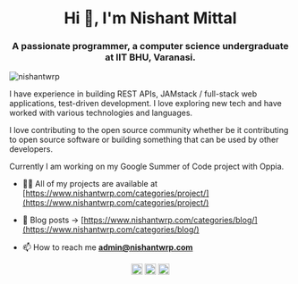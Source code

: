 <h1 align="center">Hi 👋, I'm Nishant Mittal</h1>
<h3 align="center">A passionate programmer, a computer science undergraduate at IIT BHU, Varanasi.</h3>
<p align="left"> <img src="https://komarev.com/ghpvc/?username=nishantwrp" alt="nishantwrp" /> </p>

I have experience in building REST APIs, JAMstack / full-stack web applications, test-driven development. I love exploring new tech and have worked with various technologies and languages.

I love contributing to the open source community whether be it contributing to open source software or building something that can be used by other developers.

Currently I am working on my Google Summer of Code project with Oppia.

- 👨‍💻 All of my projects are available at [https://www.nishantwrp.com/categories/project/](https://www.nishantwrp.com/categories/project/)

- 📝 Blog posts -> [https://www.nishantwrp.com/categories/blog/](https://www.nishantwrp.com/categories/blog/)

- 📫 How to reach me **admin@nishantwrp.com**

<p align="center">
<a href="https://twitter.com/nishantwrp" target="blank"><img align="center" src="https://cdn.jsdelivr.net/npm/simple-icons@3.0.1/icons/twitter.svg" alt="nishantwrp" height="20" width="20" /></a>
<a href="https://linkedin.com/in/nishantwrp" target="blank"><img align="center" src="https://cdn.jsdelivr.net/npm/simple-icons@3.0.1/icons/linkedin.svg" alt="nishantwrp" height="20" width="20" /></a>
<a href="https://fb.com/nishantwrp" target="blank"><img align="center" src="https://cdn.jsdelivr.net/npm/simple-icons@3.0.1/icons/facebook.svg" alt="nishantwrp" height="20" width="20" /></a>
</p>

